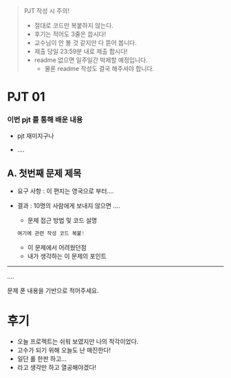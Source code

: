 >  PJT 작성 시 주의!
> 
> * 절대로 코드만 복붙하지 않는다.
> * 후기는 적어도 3줄은 씁시다!
> * 교수님이 안 볼 것 같지만 다 뜯어 봅니다.
> * 제출 당일 23:59분 내로 제출 합시다!
> * readme 없으면 일주일간 박제할 예정입니다. 
>   * 물론 readme 작성도 결국 해주셔야 합니다. 

# 

# PJT 01

### 이번 pjt 를 통해 배운 내용

* pjt 재미지구나

* ....

## A. 첫번째 문제 제목

* 요구 사항 : 이 편지는 영국으로 부터....

* 결과 : 10명의 사람에게 보내지 않으면 ....
  
  * 문제 접근 방법 및 코드 설명
  
  ```python
  여기에 관련 작성 코드 복붙!    
  ```
  
  * 이 문제에서 어려웠던점
  * 내가 생각하는 이 문제의 포인트

-----

....

문제 푼 내용을 기반으로 적어주세요.

# 후기

* 오늘 프로젝트는 쉬워 보였지만 나의 착각이었다.
* 고수가 되기 위해 오늘도 난 매진한다!
* 일단 롤 한판 하고... 
* 라고 생각만 하고 열공해야겠다!
